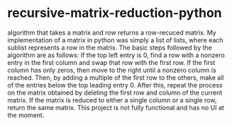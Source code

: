 # recursive-matrix-reduction-python
algorithm that takes a matrix and row returns a row-recuced matrix.
My implementation of a matrix in python was simply a list of lists, where each sublist represents a row in the matrix.
The basic steps followed by the algorithm are as follows:
If the top left entry is 0, find a row with a nonzero entry in the first column and swap that row with the first row. If the first column has only zeros, then move to the right until a nonzero column is reached.
Then, by adding a multiple of the first row to the others, make all of the entries below the top leading entry 0. After this, repeat the process on the matrix obtained by deleting the first row and column of the current matrix.
If the matrix is reduced to either a single column or a single row, return the same matrix.
This project is not fully functional and has no UI at the moment.
